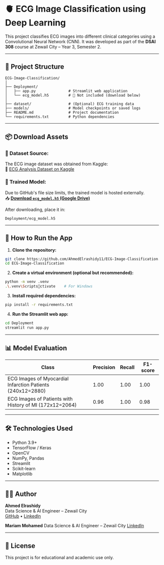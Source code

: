 
# 🫀 ECG Image Classification using Deep Learning

This project classifies ECG images into different clinical categories using a Convolutional Neural Network (CNN). It was developed as part of the **DSAI 308** course at Zewail City – Year 3, Semester 2.

---

## 📁 Project Structure

```
ECG-Image-Classification/
│
├── Deployment/
│   ├── app.py               # Streamlit web application
│   └── ecg_model.h5         # 🔺 Not included (download below)
│
├── dataset/                 # (Optional) ECG training data
├── models/                  # Model checkpoints or saved logs
├── README.md                # Project documentation
└── requirements.txt         # Python dependencies
```

---

## 📦 Download Assets

### 🔹 Dataset Source:
The ECG image dataset was obtained from Kaggle:  
📂 [ECG Analysis Dataset on Kaggle](https://www.kaggle.com/datasets/evilspirit05/ecg-analysis)

### 🔹 Trained Model:
Due to GitHub's file size limits, the trained model is hosted externally.  
📥 **[Download `ecg_model.h5` (Google Drive)](https://drive.google.com/file/d/1RKHBI8iKVx28_VsnTBHcaw6lkdtvdtjv/view?usp=sharing)**

After downloading, place it in:
```
Deployment/ecg_model.h5
```

---

## 🚀 How to Run the App

1. **Clone the repository:**
```bash
git clone https://github.com/AhmedElrashidy11/ECG-Image-Classification.git
cd ECG-Image-Classification
```

2. **Create a virtual environment (optional but recommended):**
```bash
python -m venv .venv
.\.venv\Scriptsctivate    # For Windows
```

3. **Install required dependencies:**
```bash
pip install -r requirements.txt
```

4. **Run the Streamlit web app:**
```bash
cd Deployment
streamlit run app.py
```

---

## 📊 Model Evaluation

| Class                                                            | Precision | Recall | F1-score |
|------------------------------------------------------------------|-----------|--------|----------|
| ECG Images of Myocardial Infarction Patients (240x12=2880)       | 1.00      | 1.00   | 1.00     |
| ECG Images of Patients with History of MI (172x12=2064)          | 0.96      | 1.00   | 0.98     |

---

## 🛠️ Technologies Used

- Python 3.9+
- TensorFlow / Keras
- OpenCV
- NumPy, Pandas
- Streamlit
- Scikit-learn
- Matplotlib

---

## 👨‍💻 Author

**Ahmed Elrashidy**  
Data Science & AI Engineer – Zewail City  
[GitHub](https://github.com/AhmedElrashidy11) • [LinkedIn](https://www.linkedin.com/in/ahmedelrashidy)

**Mariam Mohamed**
Data Science & AI Engineer – Zewail City
[LinkedIn](https://www.linkedin.com/in/mariamgoda)

---

## 📄 License

This project is for educational and academic use only.
